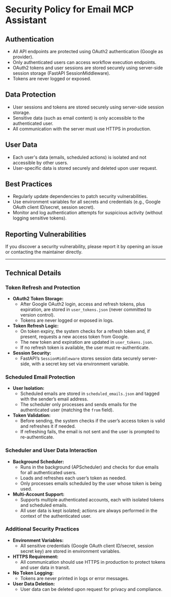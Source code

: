 # Security Policy for Email MCP Assistant

## Authentication

- All API endpoints are protected using OAuth2 authentication (Google as provider).
- Only authenticated users can access workflow execution endpoints.
- OAuth2 tokens and user sessions are stored securely using server-side session storage (FastAPI SessionMiddleware).
- Tokens are never logged or exposed.

## Data Protection

- User sessions and tokens are stored securely using server-side session storage.
- Sensitive data (such as email content) is only accessible to the authenticated user.
- All communication with the server must use HTTPS in production.

## User Data

- Each user's data (emails, scheduled actions) is isolated and not accessible by other users.
- User-specific data is stored securely and deleted upon user request.

## Best Practices

- Regularly update dependencies to patch security vulnerabilities.
- Use environment variables for all secrets and credentials (e.g., Google OAuth client ID/secret, session secret).
- Monitor and log authentication attempts for suspicious activity (without logging sensitive tokens).

## Reporting Vulnerabilities

If you discover a security vulnerability, please report it by opening an issue or contacting the maintainer directly. 

---

## Technical Details

### Token Refresh and Protection

- **OAuth2 Token Storage:**
  - After Google OAuth2 login, access and refresh tokens, plus expiration, are stored in `user_tokens.json` (never committed to version control).
  - Tokens are never logged or exposed in logs.
- **Token Refresh Logic:**
  - On token expiry, the system checks for a refresh token and, if present, requests a new access token from Google.
  - The new token and expiration are updated in `user_tokens.json`.
  - If no refresh token is available, the user must re-authenticate.
- **Session Security:**
  - FastAPI’s `SessionMiddleware` stores session data securely server-side, with a secret key set via environment variable.

### Scheduled Email Protection

- **User Isolation:**
  - Scheduled emails are stored in `scheduled_emails.json` and tagged with the sender’s email address.
  - The scheduler only processes and sends emails for the authenticated user (matching the `from` field).
- **Token Validation:**
  - Before sending, the system checks if the user’s access token is valid and refreshes it if needed.
  - If refreshing fails, the email is not sent and the user is prompted to re-authenticate.

### Scheduler and User Data Interaction

- **Background Scheduler:**
  - Runs in the background (APScheduler) and checks for due emails for all authenticated users.
  - Loads and refreshes each user’s token as needed.
  - Only processes emails scheduled by the user whose token is being used.
- **Multi-Account Support:**
  - Supports multiple authenticated accounts, each with isolated tokens and scheduled emails.
  - All user data is kept isolated; actions are always performed in the context of the authenticated user.

### Additional Security Practices

- **Environment Variables:**
  - All sensitive credentials (Google OAuth client ID/secret, session secret key) are stored in environment variables.
- **HTTPS Requirement:**
  - All communication should use HTTPS in production to protect tokens and user data in transit.
- **No Token Logging:**
  - Tokens are never printed in logs or error messages.
- **User Data Deletion:**
  - User data can be deleted upon request for privacy and compliance. 